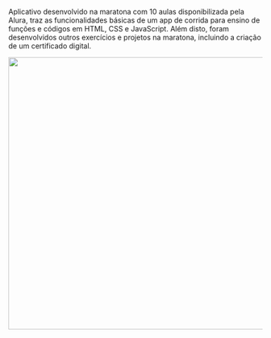 Aplicativo desenvolvido na maratona com 10 aulas disponibilizada pela Alura, traz as funcionalidades básicas de um app de corrida para ensino de funções e códigos em HTML, CSS e JavaScript. Além disto, foram desenvolvidos outros exercícios e projetos na maratona, incluindo a criação de um certificado digital.


<div align="center" margin-top="110"><img src="https://raw.githubusercontent.com/ChristopherHauschild/app-maratona-alura-quarentenadev/master/video.gif" width="770" height="540"/></div>



